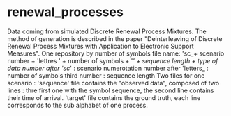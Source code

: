 # renewal_processes
Data coming from simulated Discrete Renewal Process Mixtures.
The method of generation is described in the paper "Deinterleaving of Discrete Renewal Process Mixtures with Application to Electronic Support Measures".
One repository by number of symbols
file name: 'sc_+ scenario number + 'lettres ' + number of symbols + '_' + sequence length + type of data
  number after 'sc_' : scenario numerotation
  number after 'letters_ : number of symbols
  third number : sequence length
Two files for one scenario :
  'sequence' file contains the "observed data", composed of two lines :  thre first one with the symbol sequence, the second line contains their time of arrival.
  'target' file contains the ground truth, each line corresponds to the sub alphabet of one process.

  

